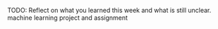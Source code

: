 TODO: Reflect on what you learned this week and what is still unclear.
machine learning project and assignment 
